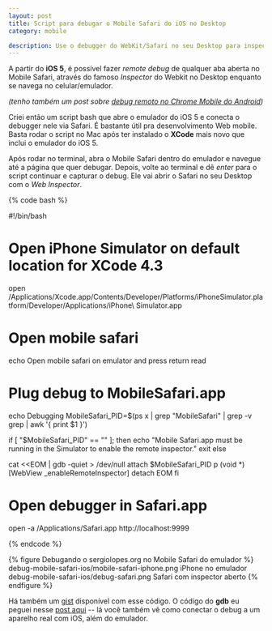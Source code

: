 ```yaml
---
layout: post
title: Script para debugar o Mobile Safari do iOS no Desktop
category: mobile

description: Use o debugger do WebKit/Safari no seu Desktop para inspecionar página rodando no emulador do iOS.
---
```


A partir do **iOS 5**, é possível fazer *remote debug* de qualquer aba aberta no Mobile Safari, através do famoso *Inspector* do Webkit no Desktop enquanto se navega no celular/emulador.

*(tenho também um post sobre [debug remoto no Chrome Mobile do Android](/remote-debug-chrome-mobile/))*

Criei então um script bash que abre o emulador do iOS 5 e conecta o debugger nele via Safari. É bastante útil pra desenvolvimento Web mobile. Basta rodar o script no Mac após ter instalado o **XCode** mais novo que inclui o emulador do iOS 5.

Após rodar no terminal, abra o Mobile Safari dentro do emulador e navegue até a página que quer debugar. Depois, volte ao terminal e dê *enter* para o script continuar e capturar o debug. Ele vai abrir o Safari no seu Desktop com o *Web Inspector*.

{% code bash %}

#!/bin/bash

# Open iPhone Simulator on default location for XCode 4.3
open /Applications/Xcode.app/Contents/Developer/Platforms/iPhoneSimulator.platform/Developer/Applications/iPhone\ Simulator.app

# Open mobile safari
echo Open mobile safari on emulator and press return
read

# Plug debug to MobileSafari.app
echo Debugging
MobileSafari_PID=$(ps x | grep "MobileSafari" | grep -v grep | awk '{ print $1 }')

if [ "$MobileSafari_PID" == "" ]; then
  echo "Mobile Safari.app must be running in the Simulator to enable the remote inspector."
  exit
else
  
  cat <<EOM | gdb -quiet > /dev/null
  attach $MobileSafari_PID
  p (void *)[WebView _enableRemoteInspector]
  detach
EOM
fi

# Open debugger in Safari.app
open -a /Applications/Safari.app http://localhost:9999

{% endcode %}

{% figure Debugando o sergiolopes.org no Mobile Safari do emulador %}
	debug-mobile-safari-ios/mobile-safari-iphone.png 	iPhone no emulador
	debug-mobile-safari-ios/debug-safari.png 	Safari com inspector aberto
{% endfigure %}

Há também um [gist](https://gist.github.com/1961630) disponível com esse código. O código do **gdb** eu peguei nesse [post aqui](http://atnan.com/blog/2011/11/17/enabling-remote-debugging-via-private-apis-in-mobile-safari/) -- lá você também vê como conectar o debug a um aparelho real com iOS, além do emulador.
